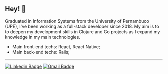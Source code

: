 ## Hey! 😬

Graduated in Information Systems from the University of Pernambuco (UPE), I've been working as a full-stack developer since 2018. My aim is to to deepen my development skills in Clojure and Go projects as I expand my knowledge in my main technologies.

- Main front-end techs: React, React Native;
- Main back-end techs: Rails; 

---

[![Linkedin Badge](https://img.shields.io/badge/-LinkedIn-blue?style=flat-square&logo=Linkedin&logoColor=white&link=https://www.linkedin.com/in/lucasfjportela/)](https://www.linkedin.com/in/lucasfjportela/)
[![Gmail Badge](https://img.shields.io/badge/-Gmail-c14438?style=flat-square&logo=Gmail&logoColor=white&link=mailto:lucasfjportela@gmail.com)](mailto:lucasfjportela@gmail.com)
